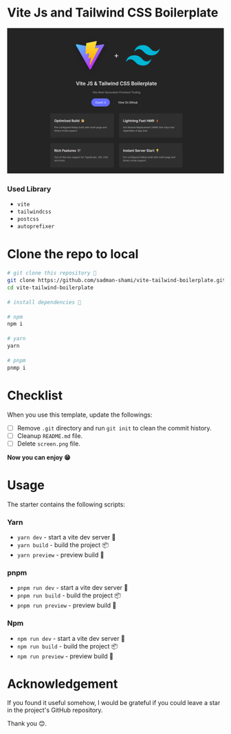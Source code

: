 # Vite Js and Tailwind CSS Boilerplate

![](screen.png)

### Used Library

- `vite`
- `tailwindcss`
- `postcss`
- `autoprefixer`

# Clone the repo to local

```sh
# git clone this repository 🦑
git clone https://github.com/sadman-shami/vite-tailwind-boilerplate.git
cd vite-tailwind-boilerplate

# install dependencies 🧶

# npm
npm i

# yarn
yarn

# pnpm
pnmp i
```

# Checklist

When you use this template, update the followings:

- [ ] Remove `.git` directory and run `git init` to clean the commit history.
- [ ] Cleanup `README.md` file.
- [ ] Delete `screen.png` file.

**Now you can enjoy 😁**

# Usage

The starter contains the following scripts:

### Yarn

- `yarn dev` - start a vite dev server 🚀
- `yarn build` - build the project 📦
- `yarn preview` - preview build 🎉

### pnpm

- `pnpm run dev` - start a vite dev server 🚀
- `pnpm run build` - build the project 📦
- `pnpm run preview` - preview build 🎉

### Npm

- `npm run dev` - start a vite dev server 🚀
- `npm run build` - build the project 📦
- `npm run preview` - preview build 🎉

# Acknowledgement

If you found it useful somehow, I would be grateful if you could leave a star in the project's GitHub repository.

Thank you 😊.
